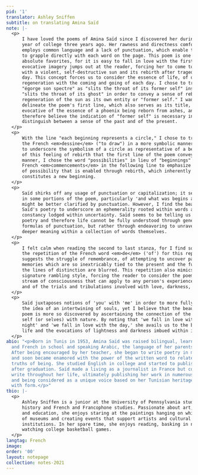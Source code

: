 ```yaml
---
pid: '1'
translator: Ashley Sniffen
subtitle: on translating Amina Saïd
note: |-
  <p>
      I have loved the poems of Amina Saïd since I discovered her during my first
      year of college three years ago. Her rawness and directness comfort me; she
      employs common language and a lack of punctuation, which enable the reader
      to grapple directly with each word on the page. This poem is one of my
      absolute favorites, for it is easy to fall in love with the first line; the
      evocative imagery jumps out at the reader, forcing her to come to terms
      with a violent, self-destructive sun and its rebirth after tragedy each
      day. This concept forces us to consider the essence of life, of our own
      regeneration with the coming and going of each day. I chose to translate
      "égorge son spectre" as "slits the throat of its former self" instead of
      "slits the throat of its ghost" in order to convey a sense of rebirth and
      regeneration of the sun as its own entity or "former self." I wanted to
      delineate the poem's first line, which also serves as its title, as
      evocative of the essence of a phoenix being reborn from ashes, and
      therefore believe the indication of "former self" is necessary in order to
      distinguish between a sense of the past and of the present.
  </p>
  <p>
      With the line "each beginning represents a circle," I chose to translate
      the French <em>dessine</em> ("to draw") in a more symbolic manner in order
      to underscore the symbolism of a circle as representative of a beginning or
      of this feeling of rebirth that the first line of the poem conveys. In this
      manner, I chose the word "possibilities" in lieu of "beginnings" for the
      French <em>commencements</em> in the following line to emphasize the sense
      of possibility that is enabled through rebirth, which inherently
      constitutes a new beginning.
  </p>
  <p>
      Saïd shirks off any usage of punctuation or capitalization; it seems that
      in some portions of the poem, particularly 'and what was begins again,'
      might be better clarified by punctuation. However, I find the beauty in
      Saïd's poetry to underscore an ephemerality rooted within words and a
      constancy lodged within uncertainty. Saïd seems to be telling us that
      poetry and therefore life cannot be fully understood through generic
      formulas of punctuation, but rather through endeavoring to unravel the
      deeper meaning within a collection of words themselves.
  </p>
  <p>
      I felt calm when reading the second to last stanza, for I find solace in
      the repetition of the French word <em>de</em> ('of') for this repetition
      suggests the struggle of remembrance, of attempting to uncover past
      memories which are so inextricably tied to the present and the future that
      the lines of distinction are blurred. This repetition also mimics Saïd's
      signature rambling style, forcing the reader to consider the poem as a
      stream of consciousness that can apply to any person's experience of life
      and of the trials and tribulations involved with love, darkness, and light.
  </p>
  <p>
      Saïd juxtaposes notions of 'you' with 'me' in order to more fully arrive at
      the idea of an intertwining of souls, yet I believe that the beauty of this
      poem is more so discovered by ascertaining the connection of the individual
      self (or selves) with nature. By noting that 'we fall in love with the
      night' and 'we fall in love with the day,' she avails us to the beauty of
      life and the evocations of lightness and darkness imbued within it.
  </p>
abio: "<p>Born in Tunis in 1953, Amina Saïd was raised bilingual, learning both Arabic
  and French in school and speaking Arabic, the language of her parents, at home.
  After being encouraged by her teacher, she began to write poetry in middle school
  and soon became enamored with the power of the written word to relate essential
  truths of being. She studied English in college and started to publish poetry soon
  after graduation. Saïd made a living as a journalist in France but continued to
  write throughout her life, ultimately publishing her work in numerous poetry collections
  and being considered as a unique voice based on her Tunisian heritage and experimentation
  with form.</p>"
tbio: |-
  <p>
      Ashley Sniffen is a junior at the University of Pennsylvania studying art
      history and French and Francophone studies. Passionate about art, language,
      and education, she enjoys staring at the paintings hanging on white walls
      of museums and creating events that support artists and cultural
      institutions. In her spare time, she enjoys reading, basking in nature, and
      watching college basketball games.
  </p>
langtag: French
image: 
order: '00'
layout: notepage
collection: notes-2021
---
```

